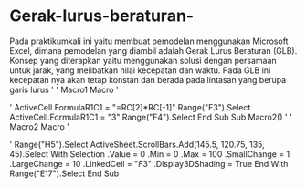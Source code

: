 # Gerak-lurus-beraturan-
Pada praktikumkali ini yaitu membuat pemodelan menggunakan Microsoft Excel, dimana pemodelan yang diambil adalah Gerak Lurus Beraturan (GLB). Konsep yang diterapkan yaitu menggunakan solusi dengan persamaan untuk jarak, yang melibatkan nilai
kecepatan dan waktu. Pada GLB ini kecepatan nya akan tetap konstan dan berada pada
lintasan yang berupa garis lurus
'
' Macro1 Macro
'

'
    ActiveCell.FormulaR1C1 = "=RC[2]*RC[-1]"
    Range("F3").Select
    ActiveCell.FormulaR1C1 = "3"
    Range("F4").Select
End Sub
Sub Macro2()
'
' Macro2 Macro
'

'
    Range("H5").Select
    ActiveSheet.ScrollBars.Add(145.5, 120.75, 135, 45).Select
    With Selection
        .Value = 0
        .Min = 0
        .Max = 100
        .SmallChange = 1
        .LargeChange = 10
        .LinkedCell = "$F$3"
        .Display3DShading = True
    End With
    Range("E17").Select
End Sub
